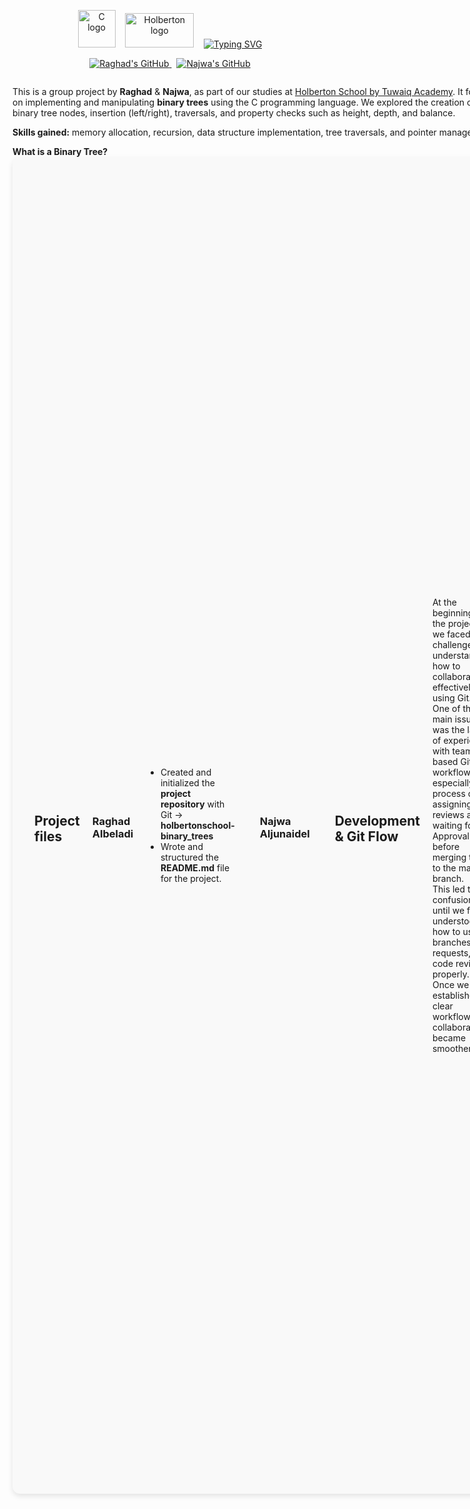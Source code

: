 <p align="center">
  <img src="https://cdn.jsdelivr.net/gh/devicons/devicon/icons/c/c-original.svg" alt="C logo" width="60" height="60"/>
  &nbsp;&nbsp;
  <img src="https://github.com/user-attachments/assets/5f8d33ce-fed8-438a-935c-a9916afef26e" alt="Holberton logo" width="110" height="55"/>
  &nbsp;&nbsp;
  <a href="https://git.io/typing-svg">
    <img src="https://readme-typing-svg.herokuapp.com?font=Fira+Code&weight=900&duration=4998&pause=987&color=2BF74E&background=197A2300&width=300&height=50&lines=Binary+Trees+project+" alt="Typing SVG" />
  </a>
</p>
<p align="center">
  <a href="https://github.com/RaghadAlbeladi1">
    <img src="https://img.shields.io/badge/GitHub-Raghad_Albeladi-181717?style=flat-square&logo=github&logoColor=white" alt="Raghad's GitHub">
  </a>
  &nbsp;
  <a href="https://github.com/NajwaAljunaidel">
    <img src="https://img.shields.io/badge/GitHub-Najwa_Aljunaidel-181717?style=flat-square&logo=github&logoColor=white" alt="Najwa's GitHub">
  </a>
</p>
<div style="display: flex; align-items: flex-start; justify-content: space-between; max-width: 900px; margin: 0 auto;">
  <div style="flex: 1; padding-right: 20px;">
    <p>
      This is a group project by <strong>Raghad</strong> & <strong>Najwa</strong>, as part of our studies at 
      <a href="https://tuwaiq.edu.sa/holberton">Holberton School by Tuwaiq Academy</a>. It focuses on implementing and manipulating <strong>binary trees</strong> using the C programming language.
      We explored the creation of binary tree nodes, insertion (left/right), traversals, and property checks
      such as height, depth, and balance.
    </p>
    <p>
      <strong>Skills gained:</strong> memory allocation, recursion, data structure implementation,
      tree traversals, and pointer management.
  <div>
    <p style="margin: 0;">
      <strong>What is a Binary Tree?</strong> 
   <div style="display: flex; align-items: center; gap: 20px; padding: 15px; border-radius: 12px; background-color: #f9f9f9; box-shadow: 0 4px 8px rgba(0,0,0,0.1); max-width: 750px;">
  <table style="max-width: 750px; border-collapse: collapse;">
  <tr>
    <td style="width: 130px; padding: 10px;">
      <img src="https://www.mathwarehouse.com/programming/images/binary-search-tree/binary-search-tree-sorted-array-animation.gif" 
           alt="Binary Tree Animation" 
           style="width: 120px; height: auto; border-radius: 8px;">
    </td>
    <td style="padding: 10px; vertical-align: top; font-family: Arial, sans-serif; font-size: 16px; line-height: 1.5;">
      A binary tree is a hierarchical data structure where each node has at most two children, referred to as the left and right child. It is used in various applications such as searching, sorting, and expression parsing.
    </td>
  </tr>
</table>

## Project files

### Raghad Albeladi

- Created and initialized the **project repository** with Git -> **holbertonschool-binary_trees**
- Wrote and structured the **README.md** file for the project.

| File | Description |
|-------|-------------|
| ![binary_trees.h](https://img.shields.io/badge/-binary_trees.h-blueviolet) | Header file defining the binary tree node struct, typedefs, and all function prototypes. |
| ![0-main.c](https://img.shields.io/badge/-0--main.c-blueviolet) | Main driver file for building and printing a sample binary tree. |
| ![0-binary_tree_node.c](https://img.shields.io/badge/-0--binary_tree_node.c-blue) | Implements creation of a new binary tree node. Allocates memory, initializes node's value, parent pointer, and sets left and right children to NULL. |
| ![2-binary_tree_insert_right.c](https://img.shields.io/badge/-2--binary_tree_insert_right.c-yellow) | Inserts a new node as the right child of a given parent node. Manages existing right child similarly by re-linking it to the new node. |
| ![4-binary_tree_is_leaf.c](https://img.shields.io/badge/-4--binary_tree_is_leaf.c-orange) | Checks if a given node is a leaf node (i.e., has no children). Returns 1 if leaf, else 0. |
| ![6-binary_tree_preorder.c](https://img.shields.io/badge/-6--binary_tree_preorder.c-purple) | Performs preorder traversal of the tree (node -> left -> right). |
| ![8-binary_tree_postorder.c](https://img.shields.io/badge/-8--binary_tree_postorder.c-cyan) | Performs postorder traversal (left -> right -> node). |
| ![10-binary_tree_depth.c](https://img.shields.io/badge/-10--binary_tree_depth.c-lightgreen) | Calculates the depth of a node: the number of edges from the node up to the root. |
| ![12-binary_tree_leaves.c](https://img.shields.io/badge/-12--binary_tree_leaves.c-lightcoral) | Counts how many leaf nodes (nodes without children) exist in the tree. |
| ![14-binary_tree_balance.c](https://img.shields.io/badge/-14--binary_tree_balance.c-lightgray) | Calculates the balance factor of a node: height(left subtree) - height(right subtree). |
| ![16-binary_tree_is_perfect.c](https://img.shields.io/badge/-16--binary_tree_is_perfect.c-lightseagreen) | Determines if the tree is perfect: all internal nodes have two children and all leaves are at the same depth. |
  
### Najwa Aljunaidel

| File | Description |
|-------|-------------|
| ![1-binary_tree_insert_left.c](https://img.shields.io/badge/-1--binary_tree_insert_left.c-green) | Inserts a new node as the left child of a given parent node. Handles existing left child by shifting it to be left child of the new node. |
| ![3-binary_tree_delete.c](https://img.shields.io/badge/-3--binary_tree_delete.c-red) | Recursively deletes a whole binary tree from any node. Frees all allocated memory to avoid leaks. |
| ![5-binary_tree_is_root.c](https://img.shields.io/badge/-5--binary_tree_is_root.c-lightgrey) | Determines if a node is the root by checking if its parent is NULL. |
| ![7-binary_tree_inorder.c](https://img.shields.io/badge/-7--binary_tree_inorder.c-pink) | Performs inorder traversal (left -> node -> right). |
| ![9-binary_tree_height.c](https://img.shields.io/badge/-9--binary_tree_height.c-lightblue) | Calculates the height of the tree: the longest path from the node down to a leaf. |
| ![11-binary_tree_size.c](https://img.shields.io/badge/-11--binary_tree_size.c-lightyellow) | Computes the total number of nodes in the binary tree starting from a given node recursively. |
| ![13-binary_tree_nodes.c](https://img.shields.io/badge/-13--binary_tree_nodes.c-lightpink) | Counts all nodes in the tree that have at least one child (internal nodes). |
| ![15-binary_tree_is_full.c](https://img.shields.io/badge/-15--binary_tree_is_full.c-lightsteelblue) | Checks if the binary tree is full, meaning every node has either 0 or 2 children. |
| ![17-binary_tree_sibling.c](https://img.shields.io/badge/-17--binary_tree_sibling.c-lightsalmon) | Finds the sibling of a given node, i.e., the other child of the node's parent. |



## Development & Git Flow
At the beginning of the project, we faced challenges in understanding how to collaborate effectively using Git.  
One of the main issues was the lack of experience with team-based Git workflows — especially the process of assigning reviews and waiting for Approval before merging tasks to the main branch.  
This led to confusion until we fully understood how to use branches, pull requests, and code reviews properly.  
Once we established a clear workflow, collaboration became smoother.  

We also encountered difficulties with Betty style errors. Each time a style issue appeared in a file, we created a new branch to isolate and fix it.  
Although this was time-consuming, it helped us better understand code styling and commit practices.  
Overall, the process improved our skills in Git collaboration, problem-solving, and writing clean, team-reviewed code.  

![From panic to pro](https://media.giphy.com/media/v1.Y2lkPTc5MGI3NjExOGJ2bnI4YTh5ZWsyZ2dwNGszcDRvOXdyaHRrNWU0b3F4dXZqMDRyeCZlcD12MV9naWZzX3NlYXJjaCZjdD1n/mCRJDo24UvJMA/giphy.gif)

---
<h2 align=>Requirements</h2>  <p><strong>OS:</strong> Ubuntu 20.04 LTS   <strong>Compiler:</strong> gcc with flags <code>-Wall -Werror -Wextra -pedantic -std=gnu89</code> <strong>Editor:</strong> vi, vim, or emacs</p>

<p><strong>Code Style:</strong> Betty style (checked with <code>betty-style.pl</code> &amp; <code>betty-doc.pl</code>)</p>

  <strong style="display: inline-block; width: 120px;">Restrictions:</strong>
  No global variables, Max 5 functions per <code>.c</code> file, Include guard required in <code>binary_trees.h</code>
</p>


## Installation & Compilation
```bash
git clone https://github.com/RaghadAlbeladi1/holbertonschool-binary_trees.git
cd holbertonschool-binary_trees
````
Compile and test one task (example: task 0)
````
gcc -Wall -Werror -Wextra -pedantic -std=gnu89 \
  binary_tree_print.c 0-binary_tree_node.c 0-main.c -o 0-node
````
![C5FOCL4VcAEeMqn](https://github.com/user-attachments/assets/6056e47e-24dc-46a3-a444-1d86e03b1a49)

Run
````
./0-node
````
## Examples
To use any of the implemented binary tree functions, include the header file binary_trees.h in your C code and compile it with the required .c source files.
````
#include "binary_trees.h"

int main(void) {
    /* Your code here */
    return 0;
}
````
### Testing
To use any implemented binary tree function, include the header file `binary_trees.h` and write your main program like this:

```c
#include "binary_trees.h"

int main(void)
{
    binary_tree_t *root;

    root = binary_tree_node(NULL, 98);
    root->left = binary_tree_node(root, 12);
    root->right = binary_tree_node(root, 402);

    binary_tree_print(root);

    binary_tree_delete(root);

    return (0);
}
```
Here are some examples of what you should expect when testing different functionalities:

| Task                 | Command      | Expected Output / Behavior                |
|----------------------|--------------|------------------------------------------|
| Create a node        | `./0-node`    | Prints a binary tree with root node and children |
| Insert left child    | `./1-left`    | Left child added correctly                |
| Insert right child   | `./2-right`   | Right child added correctly               |
| Tree traversals      | `./6-pre`     | Nodes printed in preorder                  |
|                      | `./7-in`      | Nodes printed in inorder                   |
|                      | `./8-post`    | Nodes printed in postorder                 |
| Measure tree properties | `./9-height` | Prints height of the tree                 |
|                      | `./10-depth`  | Prints depth of a node                     |
|                      | `./11-size`   | Prints total number of nodes               |
| Count leaves/nodes   | `./12-leaves` | Prints number of leaf nodes                |
|                      | `./13-nodes`  | Prints number of nodes with children       |
| Check balance        | `./14-balance`| Prints balance factor                      |
| Check full/perfect   | `./15-full`   | Returns 1 if full, 0 otherwise             |
|                      | `./16-perfect`| Returns 1 if perfect, 0 otherwise          |
| Find relatives       | `./17-sibling`| Prints sibling node or NULL                |
|                      | `./18-uncle`  | Prints uncle node or NULL                   |

Make sure to verify your output matches the expected behavior for each function.









